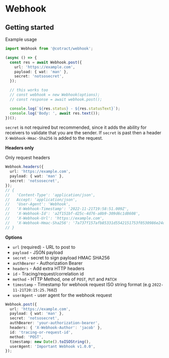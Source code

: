 # Webhook

## Getting started

Example usage

```ts
import Webhook from '@cotract/webhook';

(async () => {
  const res = await Webhook.post({
    url: 'https://example.com',
    payload: { wat: 'man' },
    secret: 'notsosecret',
  });

  // this works too
  // const webhook = new Webhook(options);
  // const response = await webhook.post();

  console.log(`${res.status} - ${res.statusText}`);
  console.log('Body: ', await res.text());
})();
```

`secret` is not required but recommended, since it adds the ability for receivers to validate that you are the sender.
If `secret` is past then a header `X-Webhook-Hmac-Sha256` is added to the request.

__Headers only__

Only request headers

```ts
Webhook.headers({
  url: 'https://example.com',
  payload: { wat: 'man' },
  secret: 'notsosecret',
});
// {
//   'Content-Type': 'application/json',
//   Accept: 'application/json',
//   'User-Agent': 'Webhook',
//   'X-Webhook-Timestamp': '2022-11-21T19:58:51.009Z',
//   'X-Webhook-Id': 'a2f151bf-d25c-4d76-a8b9-309d6c1d8608',
//   'X-Webhook-Url': 'https://example.com',
//   'X-Webhook-Hmac-Sha256': '7a737f157afb85331d5542151753f0530986e24d1866b545d440497bc386e997'
// }
```

__Options__

- `url` (required) - URL to post to
- `payload` - JSON payload
- `secret` - secret to sign payload HMAC SHA256
- `authBearer` - Authorization Bearer
- `headers` - Add extra HTTP headers
- `id` - Tracing/request/correlation id
- `method` - HTTP Method, one of `POST`, `PUT` and `PATCH`
- `timestamp` - Timestamp for webhook request ISO string format (e.g `2022-11-21T20:15:25.760Z`)
- `userAgent` - user agent for the webhook request

```ts
Webhook.post({
  url: 'https://example.com',
  payload: { wat: 'man' },
  secret: 'notsosecret',
  authBearer: 'your-authorization-bearer',
  headers: { 'X-Webhook-Author': 'jacob' },
  id: 'tracing-or-request-id',
  method: 'POST',
  timestamp: new Date().toISOString(),
  userAgent: 'Important Webhook v1.0.0',
});
```
